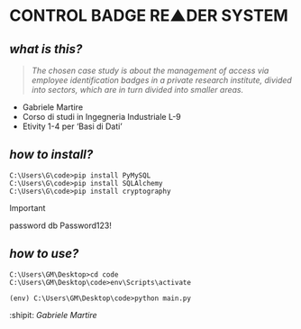 
# CONTROL BADGE RE▲DER SYSTEM

## ***what is this?***
> _The chosen case study is about the management of access via employee identification badges in a private research institute, divided into sectors, which are in turn divided into smaller areas._
+ Gabriele Martire
+ Corso di studi in Ingegneria Industriale L-9
+ Etivity 1-4 per ‘Basi di Dati’

## ***how to install?***
```
C:\Users\G\code>pip install PyMySQL
C:\Users\G\code>pip install SQLAlchemy
C:\Users\G\code>pip install cryptography
```
> [!IMPORTANT]
> password db Password123!

## ***how to use?***
```
C:\Users\GM\Desktop>cd code
C:\Users\GM\Desktop\code>env\Scripts\activate
```
```
(env) C:\Users\GM\Desktop\code>python main.py
```

:shipit: _Gabriele Martire_